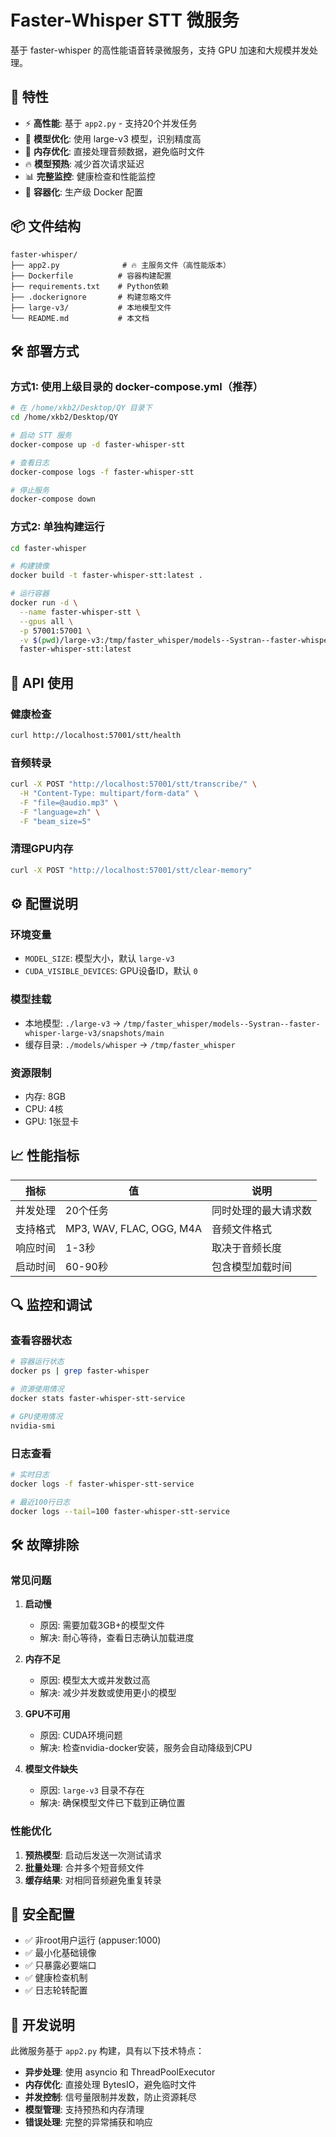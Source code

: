 # Faster-Whisper STT 微服务

基于 faster-whisper 的高性能语音转录微服务，支持 GPU 加速和大规模并发处理。

## 🚀 特性

- ⚡ **高性能**: 基于 `app2.py` - 支持20个并发任务
- 🎯 **模型优化**: 使用 large-v3 模型，识别精度高
- 💾 **内存优化**: 直接处理音频数据，避免临时文件
- 🔥 **模型预热**: 减少首次请求延迟
- 📊 **完整监控**: 健康检查和性能监控
- 🐳 **容器化**: 生产级 Docker 配置

## 📦 文件结构

```
faster-whisper/
├── app2.py              # 🔥 主服务文件（高性能版本）
├── Dockerfile          # 容器构建配置
├── requirements.txt    # Python依赖
├── .dockerignore       # 构建忽略文件
├── large-v3/           # 本地模型文件
└── README.md           # 本文档
```

## 🛠️ 部署方式

### 方式1: 使用上级目录的 docker-compose.yml（推荐）

```bash
# 在 /home/xkb2/Desktop/QY 目录下
cd /home/xkb2/Desktop/QY

# 启动 STT 服务
docker-compose up -d faster-whisper-stt

# 查看日志
docker-compose logs -f faster-whisper-stt

# 停止服务
docker-compose down
```

### 方式2: 单独构建运行

```bash
cd faster-whisper

# 构建镜像
docker build -t faster-whisper-stt:latest .

# 运行容器
docker run -d \
  --name faster-whisper-stt \
  --gpus all \
  -p 57001:57001 \
  -v $(pwd)/large-v3:/tmp/faster_whisper/models--Systran--faster-whisper-large-v3/snapshots/main:ro \
  faster-whisper-stt:latest
```

## 🔧 API 使用

### 健康检查
```bash
curl http://localhost:57001/stt/health
```

### 音频转录
```bash
curl -X POST "http://localhost:57001/stt/transcribe/" \
  -H "Content-Type: multipart/form-data" \
  -F "file=@audio.mp3" \
  -F "language=zh" \
  -F "beam_size=5"
```

### 清理GPU内存
```bash
curl -X POST "http://localhost:57001/stt/clear-memory"
```

## ⚙️ 配置说明

### 环境变量
- `MODEL_SIZE`: 模型大小，默认 `large-v3`
- `CUDA_VISIBLE_DEVICES`: GPU设备ID，默认 `0`

### 模型挂载
- 本地模型: `./large-v3` → `/tmp/faster_whisper/models--Systran--faster-whisper-large-v3/snapshots/main`
- 缓存目录: `./models/whisper` → `/tmp/faster_whisper`

### 资源限制
- 内存: 8GB
- CPU: 4核
- GPU: 1张显卡

## 📈 性能指标

| 指标 | 值 | 说明 |
|------|---|------|
| 并发处理 | 20个任务 | 同时处理的最大请求数 |
| 支持格式 | MP3, WAV, FLAC, OGG, M4A | 音频文件格式 |
| 响应时间 | 1-3秒 | 取决于音频长度 |
| 启动时间 | 60-90秒 | 包含模型加载时间 |

## 🔍 监控和调试

### 查看容器状态
```bash
# 容器运行状态
docker ps | grep faster-whisper

# 资源使用情况
docker stats faster-whisper-stt-service

# GPU使用情况
nvidia-smi
```

### 日志查看
```bash
# 实时日志
docker logs -f faster-whisper-stt-service

# 最近100行日志
docker logs --tail=100 faster-whisper-stt-service
```

## 🛠️ 故障排除

### 常见问题

1. **启动慢**
   - 原因: 需要加载3GB+的模型文件
   - 解决: 耐心等待，查看日志确认加载进度

2. **内存不足**
   - 原因: 模型太大或并发数过高
   - 解决: 减少并发数或使用更小的模型

3. **GPU不可用**
   - 原因: CUDA环境问题
   - 解决: 检查nvidia-docker安装，服务会自动降级到CPU

4. **模型文件缺失**
   - 原因: `large-v3` 目录不存在
   - 解决: 确保模型文件已下载到正确位置

### 性能优化

1. **预热模型**: 启动后发送一次测试请求
2. **批量处理**: 合并多个短音频文件
3. **缓存结果**: 对相同音频避免重复转录

## 🔐 安全配置

- ✅ 非root用户运行 (appuser:1000)
- ✅ 最小化基础镜像
- ✅ 只暴露必要端口
- ✅ 健康检查机制
- ✅ 日志轮转配置

## 📝 开发说明

此微服务基于 `app2.py` 构建，具有以下技术特点：

- **异步处理**: 使用 asyncio 和 ThreadPoolExecutor
- **内存优化**: 直接处理 BytesIO，避免临时文件
- **并发控制**: 信号量限制并发数，防止资源耗尽
- **模型管理**: 支持预热和内存清理
- **错误处理**: 完整的异常捕获和响应